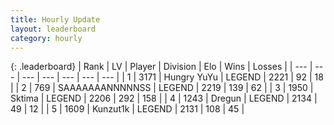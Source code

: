 ```yaml
---
title: Hourly Update
layout: leaderboard
category: hourly
---
```


{: .leaderboard}
| Rank | LV | Player | Division | Elo | Wins | Losses |
| --- | --- | --- | --- | --- | --- | --- |
| <span data-change="0">1</span> | 3171 | <span title="ID: 164871">Hungry YuYu</span> | LEGEND | <span data-change="0">2221</span> | <span data-change="0">92</span> | <span data-change="0">18</span> |
| <span data-change="0">2</span> | 769 | <span title="ID: 174294">SAAAAAAANNNNNSS</span> | LEGEND | <span data-change="0">2219</span> | <span data-change="0">139</span> | <span data-change="0">62</span> |
| <span data-change="0">3</span> | 1950 | <span title="ID: 353063">Sktima</span> | LEGEND | <span data-change="10">2206</span> | <span data-change="3">292</span> | <span data-change="0">158</span> |
| <span data-change="0">4</span> | 1243 | <span title="ID: 337810">Dregun</span> | LEGEND | <span data-change="0">2134</span> | <span data-change="0">49</span> | <span data-change="0">12</span> |
| <span data-change="0">5</span> | 1609 | <span title="ID: 392407">Kunzut1k</span> | LEGEND | <span data-change="0">2131</span> | <span data-change="0">108</span> | <span data-change="0">45</span> |